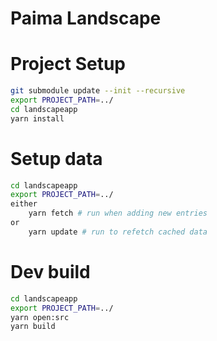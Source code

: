 # Paima Landscape

# Project Setup

```bash
git submodule update --init --recursive
export PROJECT_PATH=../
cd landscapeapp
yarn install
```

# Setup data

```bash
cd landscapeapp
export PROJECT_PATH=../
either
    yarn fetch # run when adding new entries
or
    yarn update # run to refetch cached data
```

# Dev build

```bash
cd landscapeapp
export PROJECT_PATH=../
yarn open:src
yarn build
```
